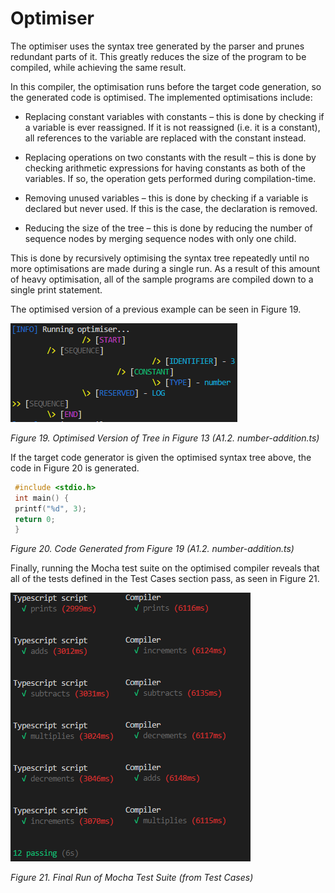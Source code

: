 # Optimiser

The optimiser uses the syntax tree generated by the parser and prunes redundant
parts of it. This greatly reduces the size of the program to be compiled, while achieving the
same result.

In this compiler, the optimisation runs before the target code generation, so the
generated code is optimised. The implemented optimisations include:

* Replacing constant variables with constants – this is done by checking if a variable
is ever reassigned. If it is not reassigned (i.e. it is a constant), all references to the
variable are replaced with the constant instead.

* Replacing operations on two constants with the result – this is done by checking
arithmetic expressions for having constants as both of the variables. If so, the
operation gets performed during compilation-time.

* Removing unused variables – this is done by checking if a variable is declared but
never used. If this is the case, the declaration is removed.

* Reducing the size of the tree – this is done by reducing the number of sequence
nodes by merging sequence nodes with only one child.

This is done by recursively optimising the syntax tree repeatedly until no more
optimisations are made during a single run. As a result of this amount of heavy optimisation,
all of the sample programs are compiled down to a single print statement.

The optimised version of a previous example can be seen in
Figure 19.

![Figure 19](./img/opt-19.png)

*Figure 19. Optimised Version of Tree in Figure 13 (A1.2. number-addition.ts)*

If the target code generator is given the optimised syntax tree above, the code in
Figure 20 is generated.

```C
 #include <stdio.h>
 int main() {
 printf("%d", 3);
 return 0;
 }
```
*Figure 20. Code Generated from Figure 19 (A1.2. number-addition.ts)*

Finally, running the Mocha test suite on the optimised compiler reveals that all of the
tests defined in the Test Cases section pass, as seen in Figure 21.

![Figure 21](./img/opt-21.png)

*Figure 21. Final Run of Mocha Test Suite (from Test Cases)*